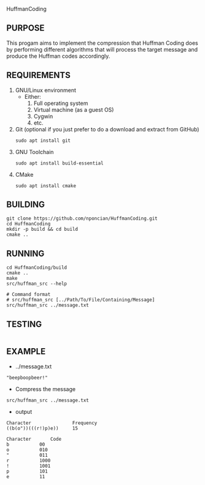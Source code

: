 HuffmanCoding

## PURPOSE
This progam aims to implement the compression that Huffman Coding does by performing different algorithms that will process the target message and produce the Huffman codes accordingly.

## REQUIREMENTS
1. GNU/Linux environment
    * Either:
        1. Full operating system
        2. Virtual machine (as a guest OS)
        3. Cygwin
        4. etc.
2. Git (optional if you just prefer to do a download and extract from GitHub)
    ~~~
    sudo apt install git
    ~~~
3. GNU Toolchain
    ~~~
    sudo apt install build-essential
    ~~~
4. CMake
    ~~~
    sudo apt install cmake
    ~~~

## BUILDING
~~~
git clone https://github.com/nponcian/HuffmanCoding.git
cd HuffmanCoding
mkdir -p build && cd build
cmake ..
~~~

## RUNNING
~~~
cd HuffmanCoding/build
cmake ..
make
src/huffman_src --help

# Command format
# src/huffman_src [../Path/To/File/Containing/Message]
src/huffman_src ../message.txt
~~~

## TESTING
~~~
~~~

## EXAMPLE
* ../message.txt
~~~
"beepboopbeer!"
~~~

* Compress the message
~~~
src/huffman_src ../message.txt
~~~

* output
~~~
Character               Frequency
((b(o"))(((r!)p)e))     15

Character       Code
b           00
o           010
"           011
r           1000
!           1001
p           101
e           11
~~~
